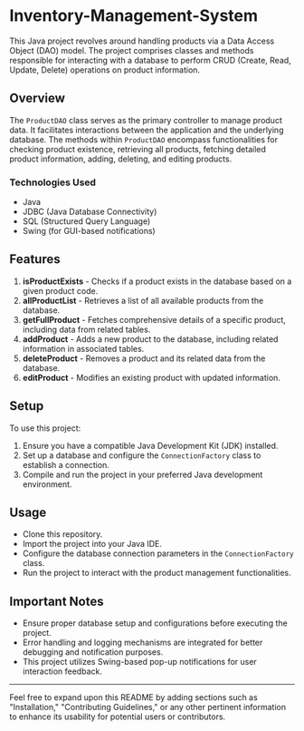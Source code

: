 # Inventory-Management-System
This Java project revolves around handling products via a Data Access Object (DAO) model. The project comprises classes and methods responsible for interacting with a database to perform CRUD (Create, Read, Update, Delete) operations on product information.

## Overview

The `ProductDAO` class serves as the primary controller to manage product data. It facilitates interactions between the application and the underlying database. The methods within `ProductDAO` encompass functionalities for checking product existence, retrieving all products, fetching detailed product information, adding, deleting, and editing products.

### Technologies Used

- Java
- JDBC (Java Database Connectivity)
- SQL (Structured Query Language)
- Swing (for GUI-based notifications)

## Features

1. **isProductExists** - Checks if a product exists in the database based on a given product code.
2. **allProductList** - Retrieves a list of all available products from the database.
3. **getFullProduct** - Fetches comprehensive details of a specific product, including data from related tables.
4. **addProduct** - Adds a new product to the database, including related information in associated tables.
5. **deleteProduct** - Removes a product and its related data from the database.
6. **editProduct** - Modifies an existing product with updated information.

## Setup

To use this project:

1. Ensure you have a compatible Java Development Kit (JDK) installed.
2. Set up a database and configure the `ConnectionFactory` class to establish a connection.
3. Compile and run the project in your preferred Java development environment.

## Usage

- Clone this repository.
- Import the project into your Java IDE.
- Configure the database connection parameters in the `ConnectionFactory` class.
- Run the project to interact with the product management functionalities.

## Important Notes

- Ensure proper database setup and configurations before executing the project.
- Error handling and logging mechanisms are integrated for better debugging and notification purposes.
- This project utilizes Swing-based pop-up notifications for user interaction feedback.

---

Feel free to expand upon this README by adding sections such as "Installation," "Contributing Guidelines," or any other pertinent information to enhance its usability for potential users or contributors.
